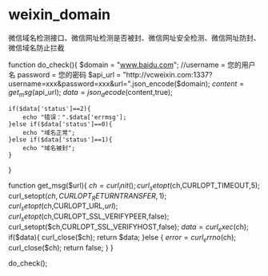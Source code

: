 # weixin_domain
微信域名检测接口、微信网址检测是否被封、微信网址安全检测、微信网址防封、微信域名防止拦截



function do_check(){
	$domain =  "www.baidu.com";
	//username = 您的用户名   password = 您的密码
	$api_url = "http://vcweixin.com:1337?username=xxx&password=xxx&url=".json_encode($domain);
	$content = get_msg($api_url);
	$data = json_decode($content,true);


	if($data['status']==2){
	    echo "错误：".$data['errmsg'];
	}else if($data['status']==0){
	    echo "域名正常";
	}else if($data['status']==1){
	    echo "域名被封";
	}

}

function get_msg($url){
		$ch = curl_init();
		curl_setopt($ch,CURLOPT_TIMEOUT,5);
		curl_setopt($ch,CURLOPT_RETURNTRANSFER, 1);
		curl_setopt($ch,CURLOPT_URL,$url);
		curl_setopt($ch,CURLOPT_SSL_VERIFYPEER,false);
		curl_setopt($ch,CURLOPT_SSL_VERIFYHOST,false);
		$data = curl_exec($ch);
		if($data){
			curl_close($ch);
			return $data;
		}else {
			$error = curl_errno($ch);
			curl_close($ch);
			return false;
	}
}

do_check();


